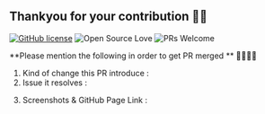 ## Thankyou for your contribution 🤩🤩 
[![GitHub license](https://img.shields.io/badge/license-MIT-blue.svg)](LICENSE) ![Open Source Love](https://badges.frapsoft.com/os/v2/open-source.svg?v=103)  ![PRs Welcome](https://img.shields.io/badge/PRs-welcome-green.svg)

**Please mention the following in order to get PR merged **  🙌🏻🙌🏻

1. Kind of change this PR introduce :
2. Issue it resolves : 
<!-- Mention the issue number using # -->
<!-- E.g. Is it a new feature, bugfix, code improvement etc. ? Add some description. -->

3. Screenshots & GitHub Page Link : 
<!-- Please add appropriate screenshots & GitHub page link to track the changes. -->
